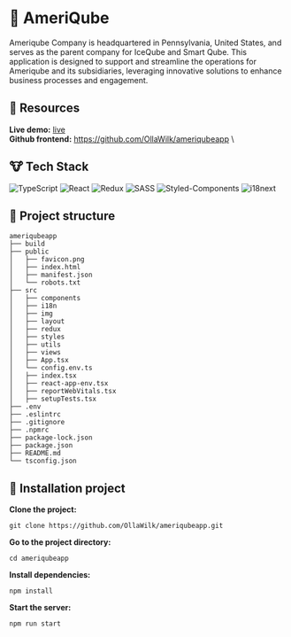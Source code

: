 # :construction_worker: AmeriQube

Ameriqube Company is headquartered in Pennsylvania, United States, and serves as the parent company for IceQube and Smart Qube. This application is designed to support and streamline the operations for Ameriqube and its subsidiaries, leveraging innovative solutions to enhance business processes and engagement.

## :bear: Resources

**Live demo:** [live](https://ameriqubeapp.vercel.app/) \
**Github frontend:** https://github.com/OllaWilk/ameriqubeapp \

## :cow: Tech Stack

![TypeScript](https://img.shields.io/badge/typescript-%23007ACC.svg?style=for-the-badge&logo=typescript&logoColor=white)
![React](https://img.shields.io/badge/react-%2320232a.svg?style=for-the-badge&logo=react&logoColor=%2361DAFB)
![Redux](https://img.shields.io/badge/redux-%23593d88.svg?style=for-the-badge&logo=redux&logoColor=white)
![SASS](https://img.shields.io/badge/SASS-hotpink.svg?style=for-the-badge&logo=SASS&logoColor=white)
![Styled-Components](https://img.shields.io/badge/styled--components-ffd700.svg?style=for-the-badge&logo=styled-components&logoColor=white)
![i18next](https://img.shields.io/badge/i18next-0052CC.svg?style=for-the-badge&logo=i18next&logoColor=white)

## :camel: Project structure

```
ameriqubeapp
├── build
├── public
│   ├── favicon.png
│   ├── index.html
│   ├── manifest.json
│   └── robots.txt
├── src
│   ├── components
│   ├── i18n
│   ├── img
│   ├── layout
│   ├── redux
│   ├── styles
│   ├── utils
│   ├── views
│   ├── App.tsx
│   └── config.env.ts
│   ├── index.tsx
│   ├── react-app-env.tsx
│   ├── reportWebVitals.tsx
│   ├── setupTests.tsx
├── .env
├── .eslintrc
├── .gitignore
├── .npmrc
├── package-lock.json
├── package.json
├── README.md
└── tsconfig.json
```

## :dragon_face: Installation project

**Clone the project:**

```
git clone https://github.com/OllaWilk/ameriqubeapp.git
```

**Go to the project directory:**

```
cd ameriqubeapp
```

**Install dependencies:**

```
npm install
```

**Start the server:**

```
npm run start
```
